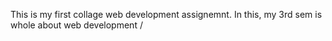 This is my first collage web development assignemnt.
 In this, my 3rd sem is whole about web development
/
